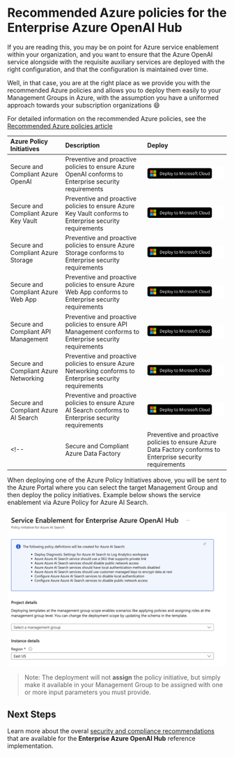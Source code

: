 # Recommended Azure policies for the Enterprise Azure OpenAI Hub

If you are reading this, you may be on point for Azure service enablement within your organization, and you want to ensure that the Azure OpenAI service alongside with the requisite auxiliary services are deployed with the right configuration, and that the configuration is maintained over time.

Well, in that case, you are at the right place as we provide you with the recommended Azure policies and allows you to deploy them easily to your Management Groups in Azure, with the assumption you have a uniformed approach towards your subscription organizations :smile:

For detailed information on the recommended Azure policies, see the [Recommended Azure policies article](../docs/security.md#recommended-azure-policies-for-the-enterprise-azure-openai-hub)

| Azure Policy Initiatives | Description | Deploy  
|:----------|:-------------------------|:------------|  
| Secure and Compliant Azure OpenAI | Preventive and proactive policies to ensure Azure OpenAI conforms to Enterprise security requirements | [![Deploy to Azure](../docs/deploytomicrosoftcloud.svg)](https://portal.azure.com/#create/Microsoft.Template/uri/https%3A%2F%2Fraw.githubusercontent.com%2FAzure%2Fai-hub%2Fmain%2Fenablement%2Fpolicies%2Fazureopenai%2FCompliant-OpenAiPolicySetDefinition.json/uiFormDefinitionUri/https%3A%2F%2Fraw.githubusercontent.com%2FAzure%2Fai-hub%2Fmain%2Fenablement%2Fpolicies%2Fazureopenai%2FCompliantAzureOpenAI.json) |   
| Secure and Compliant Azure Key Vault | Preventive and proactive policies to ensure Azure Key Vault conforms to Enterprise security requirements | [![Deploy to Azure](../docs/deploytomicrosoftcloud.svg)](https://portal.azure.com/#create/Microsoft.Template/uri/https%3A%2F%2Fraw.githubusercontent.com%2FAzure%2Fai-hub%2Fmain%2Fenablement%2Fpolicies%2Fkeyvault%2FCompliant-KeyVaultPolicySetDefinition.json/uiFormDefinitionUri/https%3A%2F%2Fraw.githubusercontent.com%2FAzure%2Fai-hub%2Fmain%2Fenablement%2Fpolicies%2Fkeyvault%2FCompliantKeyVault.json) |
| Secure and Compliant Azure Storage | Preventive and proactive policies to ensure Azure Storage conforms to Enterprise security requirements | [![Deploy to Azure](../docs/deploytomicrosoftcloud.svg)](https://portal.azure.com/#create/Microsoft.Template/uri/https%3A%2F%2Fraw.githubusercontent.com%2FAzure%2Fai-hub%2Fmain%2Fenablement%2Fpolicies%2Fstorageaccount%2FCompliant-StoragePolicySetDefinition.json/uiFormDefinitionUri/https%3A%2F%2Fraw.githubusercontent.com%2FAzure%2Fai-hub%2Fmain%2Fenablement%2Fpolicies%2Fstorageaccount%2FCompliantStorage.json) |
| Secure and Compliant Azure Web App | Preventive and proactive policies to ensure Azure Web App conforms to Enterprise security requirements | [![Deploy to Azure](../docs/deploytomicrosoftcloud.svg)](https://portal.azure.com/#create/Microsoft.Template/uri/https%3A%2F%2Fraw.githubusercontent.com%2FAzure%2Fai-hub%2Fmain%2Fenablement%2Fpolicies%2Fwebapp%2FCompliant-AppServicesPolicySetDefinition.json/uiFormDefinitionUri/https%3A%2F%2Fraw.githubusercontent.com%2FAzure%2Fai-hub%2Fmain%2Fenablement%2Fpolicies%2Fwebapp%2FCompliantWebApp.json) |
| Secure and Compliant API Management | Preventive and proactive policies to ensure API Management conforms to Enterprise security requirements | [![Deploy to Azure](../docs/deploytomicrosoftcloud.svg)](https://portal.azure.com/#create/Microsoft.Template/uri/https%3A%2F%2Fraw.githubusercontent.com%2FAzure%2Fai-hub%2Fmain%2Fenablement%2Fpolicies%2Fapim%2FCompliant-APIManagementPolicySetDefinition.json/uiFormDefinitionUri/https%3A%2F%2Fraw.githubusercontent.com%2FAzure%2Fai-hub%2Fmain%2Fenablement%2Fpolicies%2Fapim%2FCompliantApim.json) |
| Secure and Compliant Azure Networking | Preventive and proactive policies to ensure Azure Networking conforms to Enterprise security requirements | [![Deploy to Azure](../docs/deploytomicrosoftcloud.svg)](https://aka.ms/DeploySecureGenAI) |
| Secure and Compliant Azure AI Search | Preventive and proactive policies to ensure Azure AI Search conforms to Enterprise security requirements | [![Deploy to Azure](../docs/deploytomicrosoftcloud.svg)](https://portal.azure.com/#create/Microsoft.Template/uri/https%3A%2F%2Fraw.githubusercontent.com%2FAzure%2Fai-hub%2Fmain%2Fenablement%2Fpolicies%2Faisearch%2FCompliant-CognitiveSearchPolicySetDefinition.json/uiFormDefinitionUri/https%3A%2F%2Fraw.githubusercontent.com%2FAzure%2Fai-hub%2Fmain%2Fenablement%2Fpolicies%2Faisearch%2FCompliantAISearch.json) |
<!--| Secure and Compliant Azure Data Factory | Preventive and proactive policies to ensure Azure Data Factory conforms to Enterprise security requirements | [![Deploy to Azure](../docs/deploytomicrosoftcloud.svg)](https://aka.ms/DeploySecureGenAI) |-->

When deploying one of the Azure Policy Initiatives above, you will be sent to the Azure Portal where you can select the target Management Group and then deploy the policy initiatives. Example below shows the service enablement via Azure Policy for Azure AI Search.

![Service Enablement of Azure AI Search](../docs/ServiceEnablementAISearch.png)

>Note: The deployment will not **assign** the policy initiative, but simply make it available in your Management Group to be assigned with one or more input parameters you must provide.

## Next Steps

Learn more about the overal [security and compliance recommendations](../docs/security.md) that are available for the **Enterprise Azure OpenAI Hub** reference implementation.